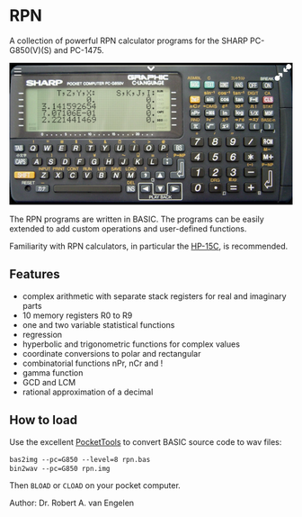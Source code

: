 # RPN

A collection of powerful RPN calculator programs for the SHARP PC-G850(V)(S)
and PC-1475.

![PC-G850](PC-G850.png)

The RPN programs are written in BASIC.  The programs can be easily extended to
add custom operations and user-defined functions.

Familiarity with RPN calculators, in particular the
[HP-15C](http://www.hp.com/ctg/Manual/c03030589.pdf), is recommended.

## Features

- complex arithmetic with separate stack registers for real and imaginary parts
- 10 memory registers R0 to R9
- one and two variable statistical functions
- regression
- hyperbolic and trigonometric functions for complex values
- coordinate conversions to polar and rectangular
- combinatorial functions nPr, nCr and !
- gamma function
- GCD and LCM
- rational approximation of a decimal

## How to load

Use the excellent [PocketTools](https://www.peil-partner.de/ifhe.de/sharp/)
to convert BASIC source code to wav files:

    bas2img --pc=G850 --level=8 rpn.bas
    bin2wav --pc=G850 rpn.img

Then `BLOAD` or `CLOAD` on your pocket computer.

Author: Dr. Robert A. van Engelen

